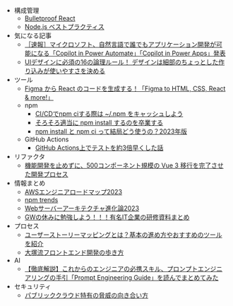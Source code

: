 * 構成管理
  * [Bulletproof React](https://github.com/alan2207/bulletproof-react)
  * [Node.js ベストプラクティス](https://github.com/goldbergyoni/nodebestpractices/blob/master/README.japanese.md)
* 気になる記事
  * [［速報］マイクロソフト、自然言語で誰でもアプリケーション開発が可能になる「Copilot in Power Automate」「Copilot in Power Apps」発表](https://www.publickey1.jp/blog/23/_copilot_in_power_automatecopilot_in_power_apps.html)
  * [UIデザインに必須の16の論理ルール！ デザインは細部のちょっとした作り込みが使いやすさを決める](https://coliss.com/articles/build-websites/operation/work/16-ui-design-rules.html)
* ツール
  * [Figma から React のコードを生成する！「Figma to HTML, CSS, React & more!」](https://www.gaji.jp/blog/2022/06/07/9983/)
  * npm
    * [CI/CDでnpm ciする際は ~/.npm をキャッシュしよう](https://dev.classmethod.jp/articles/cicd-npm-ci-cache/)
    * [そろそろ適当に npm install するのを卒業する](https://zenn.dev/ikuraikura/articles/71b917ab11ae690e3cd7)
    * [npm install と npm ci って結局どう使うの？2023年版](https://bufferings.hatenablog.com/entry/2023/03/15/215044)
  * GitHub Actions
    * [GitHub Actions上でテストを約3倍早くした話](https://kakehashi-dev.hatenablog.com/entry/2023/03/14/103000)
* リファクタ
  * [機能開発を止めずに、500コンポーネント規模の Vue 3 移行を完了させた開発プロセス](https://studist.tech/migration-to-vue-3-4b4c4fad0324)
* 情報まとめ
  * [AWSエンジニアロードマップ2023](https://qiita.com/KurokawaKouhei/items/3836802fc3a0286f668f)
  * [npm trends](https://npmtrends.com/)
  * [Webサーバーアーキテクチャ進化論2023](https://blog.ojisan.io/server-architecture-2023/)
  * [GWの休みに勉強しよう！！！有名IT企業の研修資料まとめ](https://qiita.com/t_nishida/items/67fe61272d668bc7ab94)
* プロセス
  * [ユーザーストーリーマッピングとは？基本の進め方やおすすめのツールを紹介](https://aslead.nri.co.jp/products/miro/column/miro-user-story-mapping.html)
  * [大塚流フロントエンド開発の歩き方](https://zenn.dev/yumemi_inc/articles/walking-on-the-front-end?redirected=1)
* AI
  * [【徹底解説】これからのエンジニアの必携スキル、プロンプトエンジニアリングの手引「Prompt Engineering Guide」を読んでまとめてみた](https://dev.classmethod.jp/articles/how-to-design-prompt-engineering/)
* セキュリティ
  * [パブリッククラウド特有の脅威の向き合い方](https://speakerdeck.com/lhazy/paburitukukuraudote-you-noxie-wei-noxiang-kihe-ifang)
